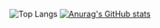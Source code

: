 ![Top Langs](https://github-readme-stats.vercel.app/api/top-langs/?username=24paketik&hide=javascript,css,scss,html&theme=tokyonight)
[![Anurag's GitHub stats](https://github-readme-stats.vercel.app/api?username=anuraghazra)](https://github.com/anuraghazra/github-readme-stats)

